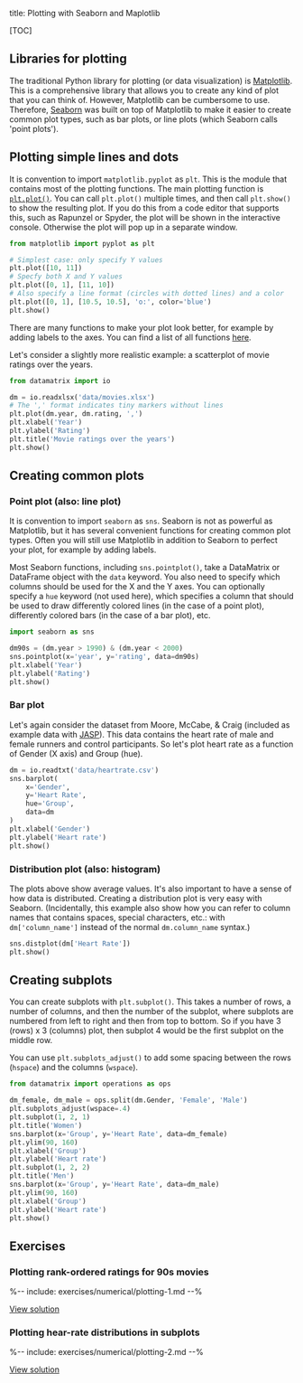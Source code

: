 title: Plotting with Seaborn and Maplotlib


[TOC]


## Libraries for plotting

The traditional Python library for plotting (or data visualization) is [Matplotlib](https://matplotlib.org/). This is a comprehensive library that allows you to create any kind of plot that you can think of. However, Matplotlib can be cumbersome to use. Therefore, [Seaborn](https://seaborn.pydata.org/) was built on top of Matplotlib to make it easier to create common plot types, such as bar plots, or line plots (which Seaborn calls 'point plots').


## Plotting simple lines and dots

It is convention to import `matplotlib.pyplot` as `plt`. This is the module that contains most of the plotting functions. The main plotting function is [`plt.plot()`](https://matplotlib.org/3.2.2/api/_as_gen/matplotlib.pyplot.plot.html). You can call `plt.plot()` multiple times, and then call `plt.show()` to show the resulting plot. If you do this from a code editor that supports this, such as Rapunzel or Spyder, the plot will be shown in the interactive console. Otherwise the plot will pop up in a separate window.



```python
from matplotlib import pyplot as plt

# Simplest case: only specify Y values
plt.plot([10, 11])
# Specfy both X and Y values
plt.plot([0, 1], [11, 10])
# Also specify a line format (circles with dotted lines) and a color
plt.plot([0, 1], [10.5, 10.5], 'o:', color='blue')
plt.show()
```

There are many functions to make your plot look better, for example by adding labels to the axes. You can find a list of all functions [here](https://matplotlib.org/3.2.2/api/_as_gen/matplotlib.pyplot.html).

Let's consider a slightly more realistic example: a scatterplot of movie ratings over the years.


```python
from datamatrix import io

dm = io.readxlsx('data/movies.xlsx')
# The ',' format indicates tiny markers without lines
plt.plot(dm.year, dm.rating, ',')
plt.xlabel('Year')
plt.ylabel('Rating')
plt.title('Movie ratings over the years')
plt.show()
```


## Creating common plots


### Point plot (also: line plot)

It is convention to import `seaborn` as `sns`. Seaborn is not as powerful as Matplotlib, but it has several convenient functions for creating common plot types. Often you will still use Matplotlib in addition to Seaborn to perfect your plot, for example by adding labels.

Most Seaborn functions, including `sns.pointplot()`, take a DataMatrix or DataFrame object with the `data` keyword. You also need to specify which columns should be used for the X and the Y axes. You can optionally specify a `hue` keyword (not used here), which specifies a column that should be used to draw differently colored lines (in the case of a point plot), differently colored bars (in the case of a bar plot), etc.


```python
import seaborn as sns

dm90s = (dm.year > 1990) & (dm.year < 2000)
sns.pointplot(x='year', y='rating', data=dm90s)
plt.xlabel('Year')
plt.ylabel('Rating')
plt.show()
```


### Bar plot

Let's again consider the dataset from Moore, McCabe, & Craig (included as example data with [JASP](https://jasp-stats.org/)). This data contains the heart rate of male and female runners and control participants. So let's plot heart rate as a function of Gender (X axis) and Group (hue).


```python
dm = io.readtxt('data/heartrate.csv')
sns.barplot(
    x='Gender',
    y='Heart Rate',
    hue='Group',
    data=dm
)
plt.xlabel('Gender')
plt.ylabel('Heart rate')
plt.show()
```


### Distribution plot (also: histogram)

The plots above show average values. It's also important to have a sense of how data is distributed. Creating a distribution plot is very easy with Seaborn. (Incidentally, this example also show how you can refer to column names that contains spaces, special characters, etc.: with `dm['column_name']` instead of the normal `dm.column_name` syntax.)

```python
sns.distplot(dm['Heart Rate'])
plt.show()
```


## Creating subplots

You can create subplots with `plt.subplot()`. This takes a number of rows, a number of columns, and then the number of the subplot, where subplots are numbered from left to right and then from top to bottom. So if you have 3 (rows) x 3 (columns) plot, then subplot 4 would be the first subplot on the middle row.

You can use `plt.subplots_adjust()` to add some spacing between the rows (`hspace`) and the columns (`wspace`).

```python
from datamatrix import operations as ops

dm_female, dm_male = ops.split(dm.Gender, 'Female', 'Male')
plt.subplots_adjust(wspace=.4)
plt.subplot(1, 2, 1)
plt.title('Women')
sns.barplot(x='Group', y='Heart Rate', data=dm_female)
plt.ylim(90, 160)
plt.xlabel('Group')
plt.ylabel('Heart rate')
plt.subplot(1, 2, 2)
plt.title('Men')
sns.barplot(x='Group', y='Heart Rate', data=dm_male)
plt.ylim(90, 160)
plt.xlabel('Group')
plt.ylabel('Heart rate')
plt.show()
```

## Exercises

<div class='info-box' markdown=1>

### Plotting rank-ordered ratings for 90s movies

%-- include: exercises/numerical/plotting-1.md --%

[View solution](%url:plotting%-solution-1)

</div>

<div class='info-box' markdown=1>

### Plotting hear-rate distributions in subplots

%-- include: exercises/numerical/plotting-2.md --%

[View solution](%url:plotting%-solution-2)

</div>
